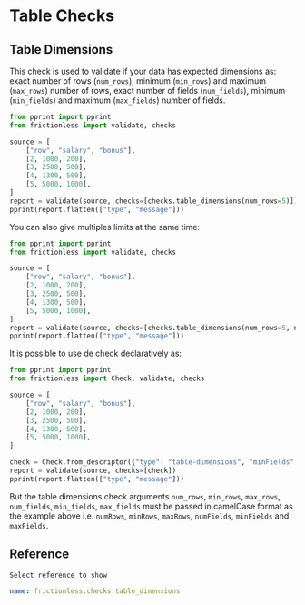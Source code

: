 # Table Checks

## Table Dimensions

This check is used to validate if your data has expected dimensions as: exact number of rows (`num_rows`), minimum (`min_rows`) and maximum (`max_rows`) number of rows, exact number of fields (`num_fields`), minimum (`min_fields`) and maximum (`max_fields`) number of fields.

```python script tabs=Python
from pprint import pprint
from frictionless import validate, checks

source = [
    ["row", "salary", "bonus"],
    [2, 1000, 200],
    [3, 2500, 500],
    [4, 1300, 500],
    [5, 5000, 1000],
]
report = validate(source, checks=[checks.table_dimensions(num_rows=5)])
pprint(report.flatten(["type", "message"]))
```

You can also give multiples limits at the same time:

```python script tabs=Python
from pprint import pprint
from frictionless import validate, checks

source = [
    ["row", "salary", "bonus"],
    [2, 1000, 200],
    [3, 2500, 500],
    [4, 1300, 500],
    [5, 5000, 1000],
]
report = validate(source, checks=[checks.table_dimensions(num_rows=5, num_fields=4)])
pprint(report.flatten(["type", "message"]))
```

It is possible to use de check declaratively as:

```python script tabs=Python
from pprint import pprint
from frictionless import Check, validate, checks

source = [
    ["row", "salary", "bonus"],
    [2, 1000, 200],
    [3, 2500, 500],
    [4, 1300, 500],
    [5, 5000, 1000],
]

check = Check.from_descriptor({"type": "table-dimensions", "minFields": 4, "maxRows": 3})
report = validate(source, checks=[check])
pprint(report.flatten(["type", "message"]))
```

But the table dimensions check arguments `num_rows`, `min_rows`, `max_rows`, `num_fields`, `min_fields`, `max_fields` must be passed in camelCase format as the example above i.e. `numRows`, `minRows`, `maxRows`, `numFields`, `minFields` and `maxFields`.

## Reference

```markdown tabs=Select
Select reference to show
```

```yaml reference tabs=table_dimensions
name: frictionless.checks.table_dimensions
```
